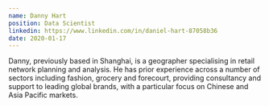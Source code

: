 ```yaml
---
name: Danny Hart
position: Data Scientist
linkedin: https://www.linkedin.com/in/daniel-hart-87058b36
date: 2020-01-17
---
```


Danny, previously based in Shanghai, is a geographer specialising in retail network planning and analysis. He has prior experience across a number of sectors including fashion, grocery and forecourt, providing consultancy and support to leading global brands, with a particular focus on Chinese and Asia Pacific markets.
